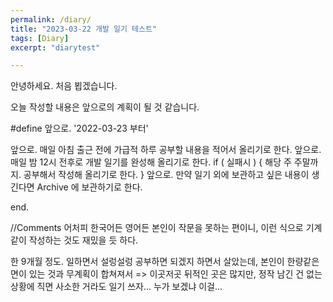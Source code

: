 ```yaml
---
permalink: /diary/
title: "2023-03-22 개발 일기 테스트"
tags: [Diary]
excerpt: "diarytest"

---
```


안녕하세요. 처음 뵙겠습니다.

오늘 작성할 내용은 앞으로의 계획이 될 것 같습니다.

#define 앞으로. '2022-03-23 부터'

앞으로. 매일 아침 출근 전에 가급적 하루 공부할 내용을 적어서 올리기로 한다.
앞으로. 매일 밤 12시 전후로 개발 일기를 완성해 올리기로 한다.
if ( 실패시 ) {
    해당 주 주말까지. 공부해서 작성해 올리기로 한다.
}
앞으로. 만약 일기 외에 보관하고 싶은 내용이 생긴다면 Archive 에 보관하기로 한다.

end. 

//Comments 
어처피 한국어든 영어든 본인이 작문을 못하는 편이니, 이런 식으로 기계같이 작성하는 것도 재밌을 듯 하다.

한 9개월 정도. 일하면서 설렁설렁 공부하면 되겠지 하면서 살았는데, 본인이 한량같은 면이 있는 것과 무계획이 합쳐져서 => 이곳저곳 뒤적인 곳은 많지만, 정작 남긴 건 없는 상황에 직면
사소한 거라도 일기 쓰자...
누가 보겠냐 이걸...

